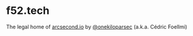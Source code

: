 # f52.tech

The legal home of [arcsecond.io](https://www.arcsecond.io) by [@onekiloparsec](https://twitter.com/onekiloparsec) (a.k.a. Cédric Foellmi)
